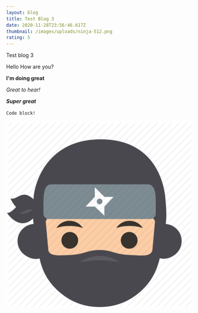 ```yaml
---
layout: blog
title: Test Blog 3
date: 2020-11-28T23:56:46.617Z
thumbnail: /images/uploads/ninja-512.png
rating: 5
---
```

Test blog 3

Hello How are you?

**I'm doing great**

*Great to hear!*

***Super great***

`Code block!`

![Ninja Image](/images/uploads/ninja-512.png "Ninja Image")